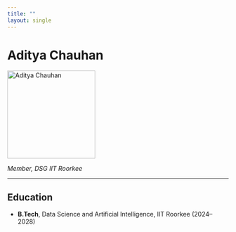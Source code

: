 ```yaml
---
title: ""
layout: single
---
```




# Aditya Chauhan

<img src="{{ site.baseurl }}/assets/images/members/y25/adityachauhan.jpg" width="200" height="200" alt="Aditya Chauhan">

*Member, DSG IIT Roorkee*

---

## Education  
- **B.Tech**, Data Science and Artificial Intelligence, IIT Roorkee (2024–2028)  

